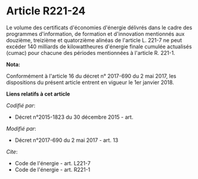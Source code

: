 # Article R221-24

Le volume des certificats d'économies d'énergie délivrés dans le cadre des programmes d'information, de formation et
d'innovation mentionnés aux douzième, treizième et quatorzième alinéas de l'article L. 221-7 ne peut excéder 140 milliards de
kilowattheures d'énergie finale cumulée actualisés (cumac) pour chacune des périodes mentionnées à l'article R. 221-1.

**Nota:**

Conformément à l'article 16 du décret n° 2017-690 du 2 mai 2017, les dispositions du présent article entrent en vigueur le
1er janvier 2018.

**Liens relatifs à cet article**

_Codifié par_:

  - Décret n°2015-1823 du 30 décembre 2015 - art.

_Modifié par_:

  - Décret n°2017-690 du 2 mai 2017 - art. 13

_Cite_:

  - Code de l'énergie - art. L221-7
  - Code de l'énergie - art. R221-1
